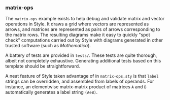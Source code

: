 ### matrix-ops

The `matrix-ops` example exists to help debug and validate matrix and vector operations in Style. It draws a grid where vectors are represented as arrows, and matrices are represented as pairs of arrows corresponding to the matrix rows. The resulting diagrams make it easy to quickly "spot check" computations carried out by Style with diagrams generated in other trusted software (such as _Mathematica_).

A battery of tests are provided in `tests/`. These tests are quite thorough, albeit not completely exhaustive. Generating additional tests based on this template should be straightforward.

A neat feature of Style taken advantage of in `matrix-ops.sty` is that `label` strings can be overridden, and assembled from labels of operands. For instance, an elementwise matrix-matrix product of matrices `A` and `B` automatically generates a label string `(A⊙B)`.
